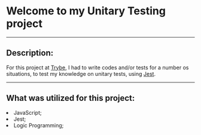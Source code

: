 # Welcome to my Unitary Testing project
<hr>

## Description:
For this project  at [Trybe](https://www.betrybe.com/), I had to write codes and/or tests for a number os situations, to test my knowledge on unitary tests, using [Jest](https://jestjs.io/).

<hr>

## What was utilized for this project:

<li> JavaScript;
<li> Jest;
<li> Logic Programming;

